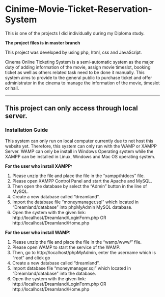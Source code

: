 # Cinime-Movie-Ticket-Reservation-System
This is one of the projects I did individually during my Diploma study. 

**The project files is in master branch**

This project was developed by using php, html, css and JavaScript. 

Cinema Online Ticketing System is a semi-automatic system as the major duty of adding information of the movie, assign movie timeslot, booking ticket as well as others related task need to be done it manually. This system aims to provide to the general public to purchase ticket and offer administrator in the cinema to manage the information of the movie, timeslot or hall. 

---

## This project can only access through local server. 
### **Installation Guide**
This system can only run on local computer currently due to not host this website yet. Therefore, this system can only run with the WAMP or XAMPP Server. WAMP can only be install in Windows Operating system while the XAMPP can be installed in Linux, Windows and Mac OS operating system. 

**For the user who install XAMPP:**
1.	Please unzip the file and place the file in the “xampp/htdocs” file.
2.	Please open XAMPP Control Panel and start the Apache and MySQL.
3.	Then open the database by select the “Admin” button in the line of MySQL.
4.	Create a new database called “dreamland”.
5.	Import the database file “moneymanager.sql” which located in “Dreamland/database” into phpMyAdmin MySQL database. 
6.	Open the system with the given link: 
http://localhost/Dreamland/LoginForm.php
OR
http://localhost/Dreamland/Home.php

**For the user who install WAMP:**
1.	Please unzip the file and place the file in the “wamp/www/” file.
2.	Please open WAMP to start the service of the WAMP.
3.	Then, go to http://localhost/phpMyAdmin, enter the username which is “root” and click go
4.	Create a new database called “dreamland”.
5.	Import database file “moneymanager.sql” which located in “Dreamland/database” into the database.
6.	Open the system with the given link:
http://localhost/Dreamland/LoginForm.php
OR
http://localhost/Dreamland/Home.php
